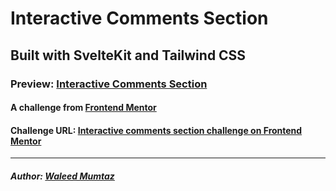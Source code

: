 # Interactive Comments Section

## Built with SvelteKit and Tailwind CSS

### Preview: [Interactive Comments Section]()

#### A challenge from [Frontend Mentor](https://www.frontendmentor.io)

#### Challenge URL: [Interactive comments section challenge on Frontend Mentor](https://www.frontendmentor.io/challenges/interactive-comments-section-iG1RugEG9)

---

##### Author: [Waleed Mumtaz](https://twitter.com/WaleedMumtaaz)

